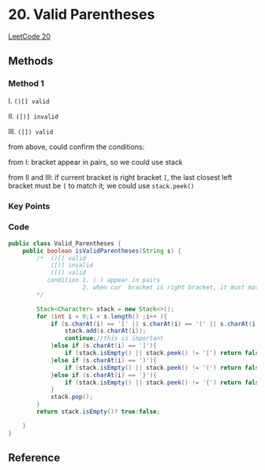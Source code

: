 # 20. Valid Parentheses

[LeetCode 20](https://leetcode.com/problems/valid-parentheses/)


## Methods

### Method 1
I. `()[] valid`

II. `([)] invalid`

III. `([]) valid`

from above, could confirm the conditions:

from I: bracket appear in pairs, so we could use stack 

from II and III: if current bracket is right bracket `]`, the last closest left bracket must be `[` to match it; we could use `stack.peek()`  
### Key Points


### Code
```java
public class Valid_Parentheses {
    public boolean isValidParentheses(String s) {
        /*  ()[] valid
            ([)] invalid
            ([]) valid
           condition 1. ( ) appear in pairs
                     2. when cur  bracket is right bracket, it must match cloest left bracket
        */

        Stack<Character> stack = new Stack<>();
        for (int i = 0;i < s.length() ;i++ ){
            if (s.charAt(i) == '[' || s.charAt(i) == '(' || s.charAt(i) == '{'){
                stack.add(s.charAt(i));
                continue;//this is important 
            }else if (s.charAt(i) == ']'){
                if (stack.isEmpty() || stack.peek() != '[') return false;
            }else if (s.charAt(i) == ')'){
                if (stack.isEmpty() || stack.peek() != '(') return false;
            }else if (s.charAt(i) == '}'){
                if (stack.isEmpty() || stack.peek() != '{') return false;
            }
            stack.pop();
        }
        return stack.isEmpty()? true:false;

    }
}

```

## Reference